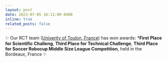 ```yaml
---
layout: post
date: 2023-07-05 16:11:00-0400
inline: true
related_posts: false
---
```


:sparkles: Our RCT team ([Univerity of Toulon, France](https://www.univ-tln.fr/RoboCup-2023-l-Universite-de-Toulon-monte-sur-le-podium-de-la-plus.html?fbclid=IwAR15zmvuc1Sdi0uTPKGT5r02YjnL_zzw-y2jQXKfo85cq97uwwFrzEHjTqg_aem_Acf9N6oSyiefFHmr83QGHBD7lA8R91EKXKBv3Pvf5Swqbg-kF4b7xMNus3WeHCJmbcD--uFnU6UO_ekSdWxXouVr)) has won awards: ***First Place for Scientific Challeng**, **Third Place for Technical Challenge**, **Third Place for Soccer Robocup Middle Size League Competition**, held in the Bordeaux, France :sparkles: